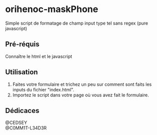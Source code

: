 # orihenoc-maskPhone

Simple script de formatage de champ input type tel sans regex (pure javascript)

## Pré-réquis

Connaître le html et le javascript

## Utilisation

<ol>
  <li>Faites votre formulaire et trichez un peu sur comment sont faits les inputs du fichier "index.html".</li>
  <li>Importez le script dans votre page où vous avez fait le formulaire.</li>
</ol>

## Dédicaces

@CEDSEY
<br>
@C0MM1T-L34D3R

